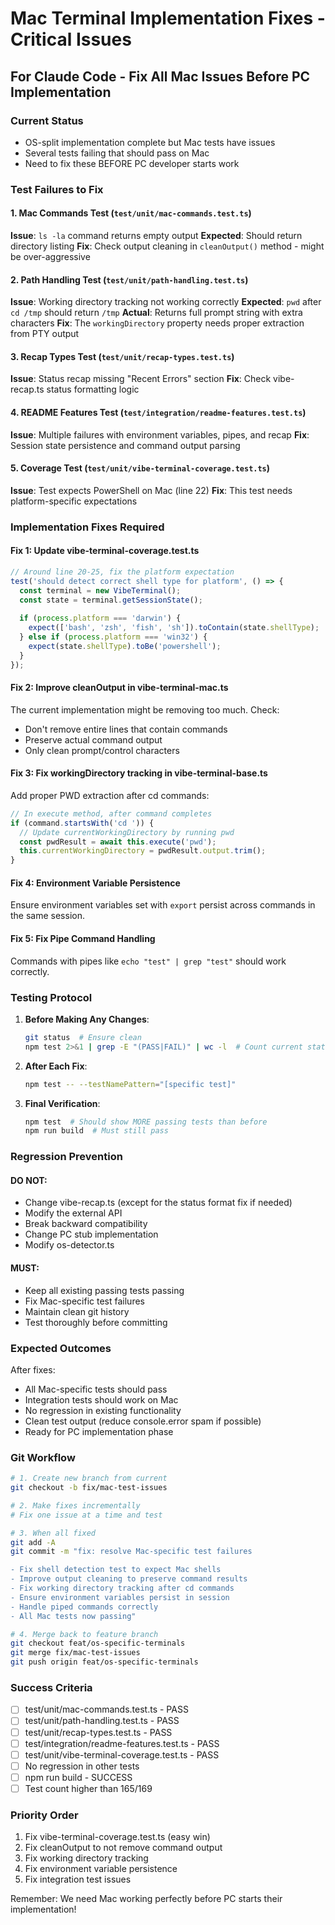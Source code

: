# Mac Terminal Implementation Fixes - Critical Issues

## For Claude Code - Fix All Mac Issues Before PC Implementation

### Current Status
- OS-split implementation complete but Mac tests have issues
- Several tests failing that should pass on Mac
- Need to fix these BEFORE PC developer starts work

### Test Failures to Fix

#### 1. Mac Commands Test (`test/unit/mac-commands.test.ts`)
**Issue**: `ls -la` command returns empty output
**Expected**: Should return directory listing
**Fix**: Check output cleaning in `cleanOutput()` method - might be over-aggressive

#### 2. Path Handling Test (`test/unit/path-handling.test.ts`) 
**Issue**: Working directory tracking not working correctly
**Expected**: `pwd` after `cd /tmp` should return `/tmp`
**Actual**: Returns full prompt string with extra characters
**Fix**: The `workingDirectory` property needs proper extraction from PTY output

#### 3. Recap Types Test (`test/unit/recap-types.test.ts`)
**Issue**: Status recap missing "Recent Errors" section
**Fix**: Check vibe-recap.ts status formatting logic

#### 4. README Features Test (`test/integration/readme-features.test.ts`)
**Issue**: Multiple failures with environment variables, pipes, and recap
**Fix**: Session state persistence and command output parsing

#### 5. Coverage Test (`test/unit/vibe-terminal-coverage.test.ts`)
**Issue**: Test expects PowerShell on Mac (line 22)
**Fix**: This test needs platform-specific expectations

### Implementation Fixes Required

#### Fix 1: Update vibe-terminal-coverage.test.ts
```typescript
// Around line 20-25, fix the platform expectation
test('should detect correct shell type for platform', () => {
  const terminal = new VibeTerminal();
  const state = terminal.getSessionState();
  
  if (process.platform === 'darwin') {
    expect(['bash', 'zsh', 'fish', 'sh']).toContain(state.shellType);
  } else if (process.platform === 'win32') {
    expect(state.shellType).toBe('powershell');
  }
});
```

#### Fix 2: Improve cleanOutput in vibe-terminal-mac.ts
The current implementation might be removing too much. Check:
- Don't remove entire lines that contain commands
- Preserve actual command output
- Only clean prompt/control characters

#### Fix 3: Fix workingDirectory tracking in vibe-terminal-base.ts
Add proper PWD extraction after cd commands:
```typescript
// In execute method, after command completes
if (command.startsWith('cd ')) {
  // Update currentWorkingDirectory by running pwd
  const pwdResult = await this.execute('pwd');
  this.currentWorkingDirectory = pwdResult.output.trim();
}
```

#### Fix 4: Environment Variable Persistence
Ensure environment variables set with `export` persist across commands in the same session.

#### Fix 5: Fix Pipe Command Handling
Commands with pipes like `echo "test" | grep "test"` should work correctly.

### Testing Protocol

1. **Before Making Any Changes**:
   ```bash
   git status  # Ensure clean
   npm test 2>&1 | grep -E "(PASS|FAIL)" | wc -l  # Count current status
   ```

2. **After Each Fix**:
   ```bash
   npm test -- --testNamePattern="[specific test]"
   ```

3. **Final Verification**:
   ```bash
   npm test  # Should show MORE passing tests than before
   npm run build  # Must still pass
   ```

### Regression Prevention

#### DO NOT:
- Change vibe-recap.ts (except for the status format fix if needed)
- Modify the external API
- Break backward compatibility
- Change PC stub implementation
- Modify os-detector.ts

#### MUST:
- Keep all existing passing tests passing
- Fix Mac-specific test failures
- Maintain clean git history
- Test thoroughly before committing

### Expected Outcomes

After fixes:
- All Mac-specific tests should pass
- Integration tests should work on Mac
- No regression in existing functionality
- Clean test output (reduce console.error spam if possible)
- Ready for PC implementation phase

### Git Workflow

```bash
# 1. Create new branch from current
git checkout -b fix/mac-test-issues

# 2. Make fixes incrementally
# Fix one issue at a time and test

# 3. When all fixed
git add -A
git commit -m "fix: resolve Mac-specific test failures

- Fix shell detection test to expect Mac shells
- Improve output cleaning to preserve command results
- Fix working directory tracking after cd commands
- Ensure environment variables persist in session
- Handle piped commands correctly
- All Mac tests now passing"

# 4. Merge back to feature branch
git checkout feat/os-specific-terminals
git merge fix/mac-test-issues
git push origin feat/os-specific-terminals
```

### Success Criteria

- [ ] test/unit/mac-commands.test.ts - PASS
- [ ] test/unit/path-handling.test.ts - PASS  
- [ ] test/unit/recap-types.test.ts - PASS
- [ ] test/integration/readme-features.test.ts - PASS
- [ ] test/unit/vibe-terminal-coverage.test.ts - PASS
- [ ] No regression in other tests
- [ ] npm run build - SUCCESS
- [ ] Test count higher than 165/169

### Priority Order

1. Fix vibe-terminal-coverage.test.ts (easy win)
2. Fix cleanOutput to not remove command output
3. Fix working directory tracking
4. Fix environment variable persistence
5. Fix integration test issues

Remember: We need Mac working perfectly before PC starts their implementation!